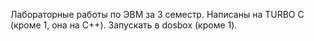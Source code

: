Лабораторные работы по ЭВМ за 3 семестр.
Написаны на TURBO C (кроме 1, она на С++).
Запускать в dosbox (кроме 1).
